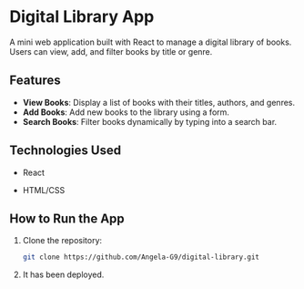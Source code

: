 # Digital Library App

A mini web application built with React to manage a digital library of books. Users can view, add, and filter books by title or genre.

## Features
- **View Books**: Display a list of books with their titles, authors, and genres.
- **Add Books**: Add new books to the library using a form.
- **Search Books**: Filter books dynamically by typing into a search bar.

## Technologies Used
- React

- HTML/CSS

## How to Run the App
1. Clone the repository:
   ```bash
   git clone https://github.com/Angela-G9/digital-library.git
2. It has been deployed.